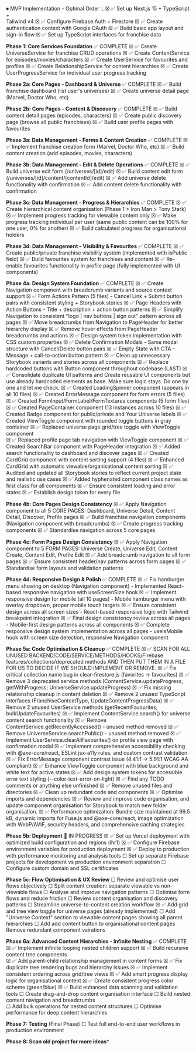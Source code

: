 ⏺ MVP Implementation - Optimal Order
  ⎿ ☒ ✅ Set up Next.js 15 + TypeScript +          
      Tailwind v4
    ☒ ✅ Configure Firebase Auth + Firestore
    ☒ ✅ Create authentication context with 
      Google OAuth
    ☒ ✅ Build basic app layout and sign-in flow
    ☒ ✅ Set up TypeScript interfaces for 
      franchise data

**Phase 1: Core Services Foundation** ✅ COMPLETE
    ☒ ✅ Create UniverseService for franchise CRUD
      operations
    ☒ ✅ Create ContentService for
      episodes/movies/characters
    ☒ ✅ Create UserService for favourites and
      profiles
    ☒ ✅ Create RelationshipService for content
      hierarchies
    ☒ ✅ Create UserProgressService for individual
      user progress tracking

**Phase 2a: Core Pages - Dashboard & Universe** ✅ COMPLETE
    ☒ ✅ Build franchise dashboard (list user's
      universes)
    ☒ ✅ Create universe detail page (Marvel, Doctor
      Who, etc)

**Phase 2b: Core Pages - Content & Discovery** ✅ COMPLETE
    ☒ ✅ Build content detail pages (episodes,
      characters)
    ☒ ✅ Create public discovery page (browse all
      public franchises)
    ☒ ✅ Build user profile pages with favourites

**Phase 3a: Data Management - Forms & Content Creation** ✅ COMPLETE
    ☒ ✅ Implement franchise creation form (Marvel,
      Doctor Who, etc)
    ☒ ✅ Build content creation (add episodes,
      movies, characters)

**Phase 3b: Data Management - Edit & Delete Operations** ✅ COMPLETE
    ☒ ✅ Build universe edit form (/universes/[id]/edit)
    ☒ ✅ Build content edit form (/universes/[id]/content/[contentId]/edit)
    ☒ ✅ Add universe delete functionality with confirmation
    ☒ ✅ Add content delete functionality with confirmation

**Phase 3c: Data Management - Progress & Hierarchies** ✅ COMPLETE
    ☒ ✅ Create hierarchical content organisation
      (Phase 1 > Iron Man > Tony Stark)
    ☒ ✅ Implement progress tracking for viewable
      content only
    ☒ ✅ Make progress tracking individual per user 
      (same public content can be 100% for one user, 0% for another)
    ☒ ✅ Build calculated progress for
      organisational holders

**Phase 3d: Data Management - Visibility & Favourites** ✅ COMPLETE
    ☒ ✅ Create public/private franchise visibility
      system (implemented with isPublic field)
    ☒ ✅ Build favourites system for franchises and
      content
    ☒ ✅ Re-enable favourites functionality in profile page
      (fully implemented with UI components)

**Phase 4a: Design System Foundation** ✅ COMPLETE
    ☒ ✅ Create Navigation component with breadcrumb variants and source context support
    ☒ ✅ Form Actions Pattern (5 files) - Cancel Link + Submit button pairs with consistent styling + Storybook stories
    ☒ ✅ Page Headers with Action Buttons - Title + description + action button patterns
    ☒ ✅ Simplify Navigation to consistent "logo | nav buttons | sign out" pattern across all pages
    ☒ ✅ Move breadcrumbs from Navigation to PageHeader for better hierarchy display
    ☒ ✅ Remove hover effects from PageHeader breadcrumbs and actions
    ☒ ✅ Design system token implementation with CSS custom properties
    ☒ ✅ Delete Confirmation Modals - Same modal structure with Cancel/Delete button pairs
    ☒ ✅ Empty State with CTA - Message + call-to-action button pattern
    ☒ ✅ Clean up unnecessary Storybook variants and stories across all components
    ☒ ✅ Replace hardcoded buttons with Button component throughout codebase (LAST)
    ☒ ✅ Consolidate duplicate UI patterns and Create reusable UI components but use already hardcoded elements as base. Make sure logic stays. Do one by one and let me check.
    ☒ ✅ Created LoadingSpinner component (appears in all 10 files)
    ☒ ✅ Created ErrorMessage component for form errors (5 files)
    ☒ ✅ Created FormInput/FormLabel/FormTextarea components (5 form files)
    ☒ ✅ Created PageContainer component (13 instances across 10 files)
    ☒ ✅ Created Badge component for public/private and Your Universe labels
    ☒ ✅ Created ViewToggle component with rounded toggle buttons in gray container
    ☒ ✅ Replaced universe page grid/tree toggle with ViewToggle component  
    ☒ ✅ Replaced profile page tab navigation with ViewToggle component
    ☒ ✅ Created SearchBar component with PageHeader integration
    ☒ ✅ Added search functionality to dashboard and discover pages
    ☒ ✅ Created CardGrid component with content sorting support (4 files)
    ☒ ✅ Enhanced CardGrid with automatic viewable/organisational content sorting
    ☒ ✅ Audited and updated all Storybook stories to reflect current project state and realistic use cases
    ☒ ✅ Added hyphenated component class names as first class for all components
    ☒ ✅ Ensure consistent loading and error states
    ☒ ✅  Establish design token for every file

**Phase 4b: Core Pages Design Consistency** 
    ☒ ✅ Apply Navigation component to all 5 CORE PAGES: Dashboard, Universe Detail, Content Detail, Discover, Profile pages
    ☒ ✅ Build franchise navigation components (Navigation component with breadcrumbs)
    ☒ ✅ Create progress tracking components
    ☒ ✅ Standardise navigation across 5 core pages

**Phase 4c: Form Pages Design Consistency**
    ☒ ✅ Apply Navigation component to 5 FORM PAGES: Universe Create, Universe Edit, Content Create, Content Edit, Profile Edit
    ☒ ✅ Add breadcrumb navigation to all form pages
    ☒ ✅ Ensure consistent header/nav patterns across form pages
    ☒ ✅ Standardise form layouts and validation patterns

**Phase 4d: Responsive Design & Polish** ✅ COMPLETE
    ☒ ✅ Fix hamburger menu showing on desktop (Navigation component) - Implemented React-based responsive navigation with useScreenSize hook
    ☒ ✅ Implement responsive design for mobile (all 10 pages) - Mobile hamburger menu with overlay dropdown, proper mobile touch targets
    ☒ ✅ Ensure consistent design across all screen sizes - React-based responsive logic with Tailwind breakpoint integration
    ☒ ✅ Final design consistency review across all pages - Mobile-first design patterns across all components
    ☒ ✅ Complete responsive design system implementation across all pages - useIsMobile hook with screen size detection, responsive Navigation component

**Phase 5a: Code Optimisation & Cleanup** ✅ COMPLETE
    ☒ ✅ SCAN FOR ALL UNUSED BACKEND/CODE/SERVICE/METHODS/HOOKS/Firebase features/collections/deprecated methods AND THEN PUT THEM IN A FILE FOR US TO DECIDE IF WE SHOULD IMPLEMENT OR REMOVE.
    ☒ ✅ Fix critical collection name bug in clear-firestore.js (favorites → favourites)
    ☒ ✅ Remove 3 deprecated service methods (ContentService.updateProgress, getWithProgress; UniverseService.updateProgress)
    ☒ ✅ Fix missing relationship cleanup in content deletion
    ☒ ✅ Remove 2 unused TypeScript interfaces (FranchiseContextType, UpdateContentProgressData)
    ☒ ✅ Remove 2 unused UserService methods (getRecentFavourites, bulkUpdateFavourites)
    ☒ ✅ Implement ContentService.search() for universe content search functionality
    ☒ ✅ Remove ContentService.getRecentlyAccessed() - unused method removed
    ☒ ✅ Remove UniverseService.searchPublic() - unused method removed
    ☒ ✅ Implement UserService.clearAllFavourites() on profile view page with confirmation modal
    ☒ ✅ Implement comprehensive accessibility checking with @axe-core/react, ESLint jsx-a11y rules, and custom contrast validation
    ☒ ✅ Fix ErrorMessage component contrast issue (4.41:1 → 5.91:1 WCAG AA compliant) 
    ☒ ✅ Enhance ViewToggle component with blue background and white text for active states
    ☒ ✅ Add design system tokens for accessible error text styling (--color-text-error-on-light)
    ☒ ✅ Find any TODO comments or anything else unfinished
    ☒ ✅ Remove unused files and directories
    ☒ ✅ Clean up redundant code and components
    ☒ ✅ Optimise imports and dependencies
    ☒ ✅ Review and improve code organisation, and update component organisation for Storybook to match new folder organisation.
    ☒ ✅ Performance optimization: Bundle size maintained at 99.5 kB, dynamic imports for Fuse.js and @axe-core/react, image optimization with WebP/AVIF, security headers, and comprehensive caching strategies

**Phase 5b: Deployment** 🔄 IN PROGRESS
    ☒ ✅ Set up Vercel deployment with optimized build configuration and regions (lhr1)
    ☒ ✅ Configure Firebase environment variables for production deployment
    ☒ ✅ Deploy to production with performance monitoring and analysis tools
    ☐ Set up separate Firebase projects for development vs production environment separation
    ☐ Configure custom domain and SSL certificates

**Phase 5c: Flow Optimisation & UX Review**
    ☐ Review and optimise user flows objectively
    ☐ Split content creation: separate viewable vs non-viewable flows
    ☐ Analyse and improve navigation patterns
    ☐ Optimise form flows and reduce friction
    ☐ Review content organisation and discovery patterns
    ☐ Streamline universe-to-content creation workflow
    ☒ ✅ Add grid and tree view toggle for universe pages (already implemented)
    ☐ Add "Universe Context" section to viewable content pages showing all parent hierarchies
    ☐ Add add content button to organisational content pages
    Remove redundant component vairations

**Phase 6a: Advanced Content Hierarchies - Infinite Nesting** ✅ COMPLETE
    ☒ ✅ Implement infinite looping nested children support
    ☒ ✅ Build recursive content tree components  
    ☒ ✅ Add parent-child relationship management in content forms
    ☒ ✅ Fix duplicate tree rendering bugs and hierarchy issues
    ☒ ✅ Implement consistent ordering across grid/tree views
    ☒ ✅ Add smart progress display logic for organisational content
    ☒ ✅ Create consistent progress color scheme (green/blue)
    ☒ ✅ Build enhanced data scanning and validation tools
    ☐ Create drag-and-drop content organisation interface
    ☐ Build nested content navigation and breadcrumbs  
    ☐ Add bulk operations for nested content structures
    ☐ Optimise performance for deep content hierarchies

**Phase 7: Testing** (Final Phase)
    ☐ Test full end-to-end user workflows in production environment

**Phase 8: Scan old project for more ideas***
